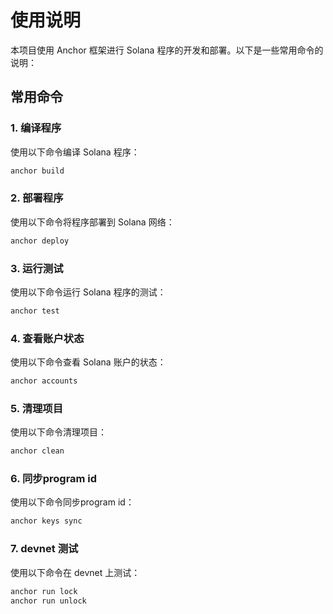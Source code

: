# 使用说明

本项目使用 Anchor 框架进行 Solana 程序的开发和部署。以下是一些常用命令的说明：

## 常用命令

### 1. 编译程序
使用以下命令编译 Solana 程序：
```bash
anchor build
```
### 2. 部署程序
使用以下命令将程序部署到 Solana 网络：
```bash
anchor deploy
```
### 3. 运行测试
使用以下命令运行 Solana 程序的测试：
```bash
anchor test
```
### 4. 查看账户状态
使用以下命令查看 Solana 账户的状态：
```bash
anchor accounts
```
### 5. 清理项目
使用以下命令清理项目：
```bash
anchor clean
``` 
### 6. 同步program id
使用以下命令同步program id：
```bash
anchor keys sync
```
### 7. devnet 测试
使用以下命令在 devnet 上测试：
```bash
anchor run lock
anchor run unlock
```